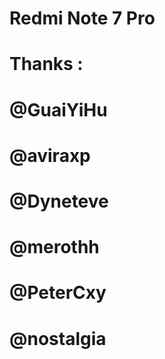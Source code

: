 # Redmi Note 7 Pro

# Thanks :
# @GuaiYiHu
# @aviraxp
# @Dyneteve
# @merothh
# @PeterCxy
# @nostalgia
